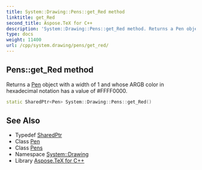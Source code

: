 ```yaml
---
title: System::Drawing::Pens::get_Red method
linktitle: get_Red
second_title: Aspose.TeX for C++
description: 'System::Drawing::Pens::get_Red method. Returns a Pen object with a width of 1 and whose ARGB color in hexadecimal notation has a value of #FFFF0000 in C++.'
type: docs
weight: 11400
url: /cpp/system.drawing/pens/get_red/
---
```

## Pens::get_Red method


Returns a [Pen](../../pen/) object with a width of 1 and whose ARGB color in hexadecimal notation has a value of #FFFF0000.

```cpp
static SharedPtr<Pen> System::Drawing::Pens::get_Red()
```

## See Also

* Typedef [SharedPtr](../../../system/sharedptr/)
* Class [Pen](../../pen/)
* Class [Pens](../)
* Namespace [System::Drawing](../../)
* Library [Aspose.TeX for C++](../../../)
